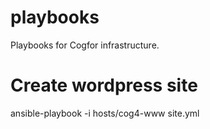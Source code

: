 playbooks
=========

Playbooks for Cogfor infrastructure.

# Create wordpress site

ansible-playbook -i hosts/cog4-www site.yml
